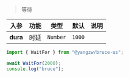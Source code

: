> 等待

入参|功能|类型|默认|说明
:-:|:-:|:-:|:-:|-
**dura**|时延|`Number`|`1000`

```js
import { WaitFor } from "@yangzw/bruce-us";

await WaitFor(2000);
console.log("bruce");
```